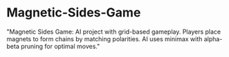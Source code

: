 # Magnetic-Sides-Game
"Magnetic Sides Game: AI project with grid-based gameplay. Players place magnets to form chains by matching polarities. AI uses minimax with alpha-beta pruning for optimal moves."
